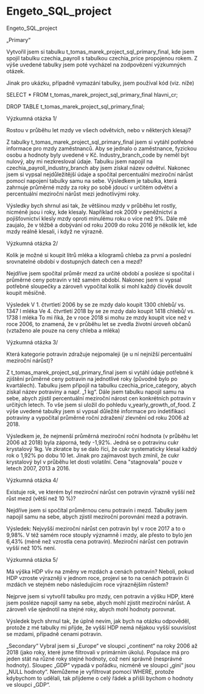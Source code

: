 # Engeto_SQL_project
Engeto_SQL_project

„Primary“

Vytvořil jsem si tabulku t_tomas_marek_project_sql_primary_final, kde jsem 
spojil tabulku czechia_payroll s tabulkou czechia_price propojenou rokem. 
Z výše uvedené tabulky jsem poté vycházel na zodpovězení výzkumných otázek.

Jinak pro ukázku, případně vymazání tabulky, jsem používal kód (viz. níže)

SELECT * FROM t_tomas_marek_project_sql_primary_final hlavni_cr;

DROP TABLE t_tomas_marek_project_sql_primary_final;

Výzkumná otázka 1/

Rostou v průběhu let mzdy ve všech odvětvích, nebo v některých klesají?

Z tabulky t_tomas_marek_project_sql_primary_final jsem si vytáhl potřebné 
informace pro mzdy zaměstnanců. Aby se jednalo o zaměstnance, fyzickou osobu
a hodnoty byly uvedené v Kč. Industry_branch_code by neměl být nulový, aby
mi nezkresloval údaje. Tabulku jsem napojil na czechia_payroll_industry_branch
aby jsem získal název odvětví. Nakonec jsem si vypsal nejdůležitější údaje a 
spočítal percentuální meziroční nárůst pomocí napojení tabulky samu na sebe.
Výsledkem je tabulka, která zahrnuje průměrné mzdy za roky po sobě jdoucí
v určitém odvětví a percentuální meziroční nárůst mezi jednotlivými roky.

Výsledky bych shrnul asi tak, že většinou mzdy v průběhu let rostly, nicméně 
jsou i roky, kde klesaly. Například rok 2009 v peněžnictví a pojišťovnictví 
klesly mzdy oproti minulému roku o více než 9%. Dále mě zaujalo, že v těžbě 
a dobývání od roku 2009 do roku 2016 je několik let, kde mzdy reálně klesali, 
i když ne výrazně. 

Výzkumná otázka 2/

Kolik je možné si koupit litrů mléka a kilogramů chleba za první a poslední srovnatelné 
období v dostupných datech cen a mezd?

Nejdříve jsem spočítal průměr mezd za určité období a posléze si spočítal 
i průměrné ceny potravin v též samém období. Nakonec jsem si vypsal potřebné
sloupečky a zároveň vypočítal kolik si mohl každý člověk dovolit koupit měsíčně. 

Výsledek
V 1. čtvrtletí 2006 by se ze mzdy dalo koupit 1300 chlebů/ vs. 1347 l mléka
Ve 4. čtvrtletí 2018 by se ze mzdy dalo koupit 1418 chlebů/ vs. 1738 l mléka
To mi říká, že v roce 2018 si mohu ze mzdy koupit více než v roce 2006, to znamená, 
že  v průběhu let se zvedla životní úroveň občanů (vztaženo ale pouze na ceny chleba a mléka)

Výzkumná otázka 3/

Která kategorie potravin zdražuje nejpomaleji (je u ní nejnižší percentuální meziroční nárůst)?

Z t_tomas_marek_project_sql_primary_final jsem si vytáhl údaje potřebné 
k zjištění průměrné ceny potravin na jednotlivé roky (původně bylo po 
kvartálech). Tabulku jsem připojil na tabulku czechia_price_category,
abych získal název potraviny a např. „1 kg“. Dále jsem tabulku napojil
samu na sebe, abych zjistil percentuální meziroční nárost cen konkrétních 
potravin v určitých letech. To vše jsem si uložil do pohledu v_yearly_growth_of_food.
Z výše uvedené tabulky jsem si vypsal důležité informace pro indetifikaci potraviny 
a vypočítal průměrné roční zdražení/ zlevnění od roku 2006 až 2018.

Výsledkem je, že nejmenší průměrná meziroční roční hodnota (v průběhu let 2006 až 2018) byla záporná,
tedy -1,92%. Jedná se o potravinu cukr krystalový 1kg. Ve zkratce by se dalo říci, že cukr systematicky
klesal každý rok o 1,92% po dobu 10 let. Jinak pro zajímavost bych zmínil, že cukr krystalový byl
v průběhu let dosti volatilní. Cena "stagnovala" pouze v letech 2007, 2013 a 2016.

Výzkumná otázka 4/

Existuje rok, ve kterém byl meziroční nárůst cen potravin výrazně vyšší než růst mezd 
(větší než 10 %)?

Nejdříve jsem si spočítal průměrnou cenu potravin i mezd. Tabulky jsem napojil samu na 
sebe, abych zjistil meziroční porovnání mezd a potravin. 

Výsledek: Nejvyšší meziroční nárůst cen potravin byl v roce 2017
a to o 9,98%. V též samém roce stouply významně i mzdy, ale přesto to bylo
jen 6,43% (méně než vzrostla cena potravin). Meziroční nárůst cen potravin 
vyšší než 10% není. 

Výzkumná otázka 5/

Má výška HDP vliv na změny ve mzdách a cenách potravin? Neboli, pokud HDP vzroste výrazněji 
v jednom roce, projeví se to na cenách potravin či mzdách ve stejném nebo následujícím roce 
výraznějším růstem?

Nejprve jsem si vytvořil tabulku pro mzdy, cen potravin a výšku HDP, které jsem posléze 
napojil samy na sebe, abych mohl zjistit meziroční nárůst. A zároveň vše sjednotil na
stejné roky, abych mohl hodnoty porovnat. 

Výsledek bych shrnul tak, že úplně nevím, jak bych na otázku odpověděl, protože z mé tabulky 
mi přijde, že vyšší HDP nemá nějakou vyšší souvislost se mzdami, případně cenami potravin.

„Secondary“
Vybral jsem si „Europe“ ve sloupci „continent“ na roky 2006 až 2018 (jako roky, které jsme 
filtrovali v primárním úkolu). Populace má pro jeden stát na různé roky stejné hodnoty, což 
není správně (nesprávné hodnoty). Sloupec „GDP“ vypadá v pořádku, nicméně ve sloupci „gini“ 
jsou „NULL hodnoty“. Nemůžeme je vyfiltrovat pomocí WHERE, protože kdybychom to udělali, tak 
přijdeme o celý řádek a přišli bychom o hodnoty ve sloupci „GDP“.   
